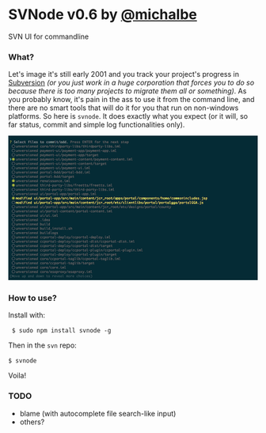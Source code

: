 # SVNode v0.6 by [@michalbe](http://github.com/michalbe) #
SVN UI for commandline

### What? ###
Let's image it's still early 2001 and you track your project's progress in [Subversion](https://en.wikipedia.org/wiki/Apache_Subversion) _(or you just work in a huge corporation that forces you to do so because there is too many projects to migrate them all or something)_. As you probably know, it's pain in the ass to use it from the command line, and there are no smart tools that will do it for you that run on non-windows platforms. So here is `svnode`. It does exactly what you expect (or it will, so far status, commit and simple log functionalities only).

![svnode](https://raw.githubusercontent.com/michalbe/svnode/master/screen.png)

### How to use? ###
Install with:
```
 $ sudo npm install svnode -g
```

Then in the `svn` repo:
```
$ svnode
```

Voila!

### TODO ###
  - blame (with autocomplete file search-like input)
  - others?

